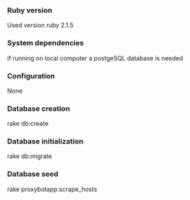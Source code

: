 ### Ruby version
Used version ruby 2.1.5

### System dependencies
if running on local computer a postgeSQL database is needed

### Configuration
None

### Database creation
rake db:create

### Database initialization
rake db:migrate

### Database seed
rake proxybotapp:scrape_hosts

